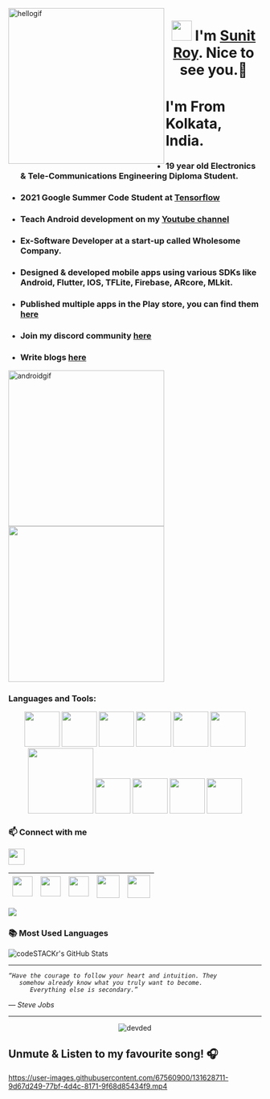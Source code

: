 <p>
 <img align="left" src="https://user-images.githubusercontent.com/67560900/107698101-10797e00-6cda-11eb-8357-b7808d66151a.gif" width="310px" alt="hellogif">
</p>
<h1 align="center"> <img src="https://raw.githubusercontent.com/ShahriarShafin/ShahriarShafin/main/Assets/hi.gif" width="40px"/>  I'm <a href="https://sunitroy2703.github.io/" target="_blank">Sunit Roy</a>. Nice to see you.🤗 </h1> 

 # I'm From Kolkata, India.
 
- ### 19 year old Electronics & Tele-Communications Engineering Diploma Student.
- ### 2021 Google Summer Code Student at [Tensorflow](https://www.tensorflow.org)
- ### Teach Android development on my [Youtube channel](https://bit.ly/SunitRoyYT)
- ### Ex-Software Developer at a start-up called Wholesome Company. 
- ### Designed & developed mobile apps using various SDKs like Android, Flutter, IOS, TFLite, Firebase, ARcore, MLkit.
- ### Published multiple apps in the Play store, you can find them [here](https://play.google.com/store/apps/developer?id=Sunit+Roy)
- ### Join my discord community [here](https://discord.gg/jqXQ4Efn63)
- ### Write blogs [here](https://sunitroy.medium.com/)




<p>
 <img align="left"  src="https://user-images.githubusercontent.com/67560900/107701724-4d943f00-6cdf-11eb-8b74-0c16b173d255.gif" width="310px" alt="androidgif">
</p>


<p>
 <img align="center" src="https://user-images.githubusercontent.com/67560900/107698382-77973280-6cda-11eb-9d30-5735f2becfdc.gif" width="310px alt="workgif">
</p>



 ### Languages and Tools:
 
<p align="center">
<a href="https://developer.android.com"><img src="https://user-images.githubusercontent.com/67560900/107708789-1bd4a580-6cea-11eb-8299-6787dd5dc2d1.png" width="70"></a>
 <a href="https://java.com/en/"> <img src="https://user-images.githubusercontent.com/67560900/107707714-53425280-6ce8-11eb-81e8-d0c3e2eb51f2.png" width="70"></a>
   <a href="https://kotlinlang.org/"><img src="https://user-images.githubusercontent.com/67560900/107707894-9d2b3880-6ce8-11eb-8dda-9f7332696242.png" width="70"></a>
     <a href="https://developer.android.com/studio"><img src="https://user-images.githubusercontent.com/67560900/107708529-a4067b00-6ce9-11eb-8d70-e780676f0dc0.png" width="70"></a>
  <a href="https://flutter.dev"><img src="https://www.vectorlogo.zone/logos/flutterio/flutterio-icon.svg" width="70"></a>
  <a href="https://firebase.google.com/"><img src="https://www.vectorlogo.zone/logos/firebase/firebase-icon.svg" width="70"></a>
 <a href="https://git-scm.com/"><img src="https://raw.githubusercontent.com/ShahriarShafin/ShahriarShafin/main/Assets/git.gif" width="130"></a>
  <a href="https://dart.dev/"><img src="https://user-images.githubusercontent.com/67560900/107708188-16c32680-6ce9-11eb-99b5-5125dec9ffed.png" width="70"></a>
 <a href="https://developers.google.com/ml-kit"><img src="https://user-images.githubusercontent.com/67560900/107749425-94665100-6d40-11eb-9ed0-e1f2cfbf76b6.png" width="70"></a>
  <a href="https://developers.google.com/ar"><img src="https://user-images.githubusercontent.com/67560900/107708172-0f038200-6ce9-11eb-823a-69bfee591629.png" width="70"></a>
  <a href="https://code.visualstudio.com/"><img src="https://raw.githubusercontent.com/ShahriarShafin/ShahriarShafin/main/Assets/vscode.webp" width="70"></a>
</p>

 ### 📫 Connect with me
 <img align="center" src="https://raw.githubusercontent.com/ShahriarShafin/ShahriarShafin/main/Assets/handshake.gif" height="32px">

 
<a href="mailto:iamsunitroy03@gmail.com"><img src="https://image.flaticon.com/icons/svg/281/281769.svg" width="40"></a>|<a href="https://www.linkedin.com/in/sunit-roy/"><img src="https://cdn2.iconfinder.com/data/icons/social-media-2285/512/1_Linkedin_unofficial_colored_svg-128.png" width="40"></a>|<a href="https://twitter.com/HeySunit"><img src="https://cdn2.iconfinder.com/data/icons/social-media-2285/512/1_Twitter3_colored_svg-128.png" width="40"></a>|<a href="https://sunitroy.medium.com/"><img src="https://user-images.githubusercontent.com/67560900/109533536-57d87a80-7ae0-11eb-8602-d312a0cb0b0e.png" width="45"></a>|<a href="https://bit.ly/SunitRoyYT"><img src="https://user-images.githubusercontent.com/67560900/124399599-ef253700-dd39-11eb-8b81-68807fdc3541.png" width="45"></a>|
|--|--|--|--|--|

![](https://activity-graph.herokuapp.com/graph?username=SunitRoy2703&theme=react-dark&hide_border=true&area=true)

 ### 📚 Most Used Languages
  <img align="center" alt="codeSTACKr's GitHub Stats" src="https://github-readme-stats.vercel.app/api/top-langs/?username=SunitRoy2703&layout=compact" />

--- 

<p align="left">
   <i> 
    
    
    “Have the courage to follow your heart and intuition. They 
       somehow already know what you truly want to become.
          Everything else is secondary.”
         
   ― Steve Jobs
  </i>
</p>       

---

<p align="center"> <img src="https://gpvc.arturio.dev/SunitRoy2703" alt="devded" /> </p>
                                      
## Unmute & Listen to my favourite song! 🎧
https://user-images.githubusercontent.com/67560900/131628711-9d67d249-77bf-4d4c-8171-9f68d85434f9.mp4

